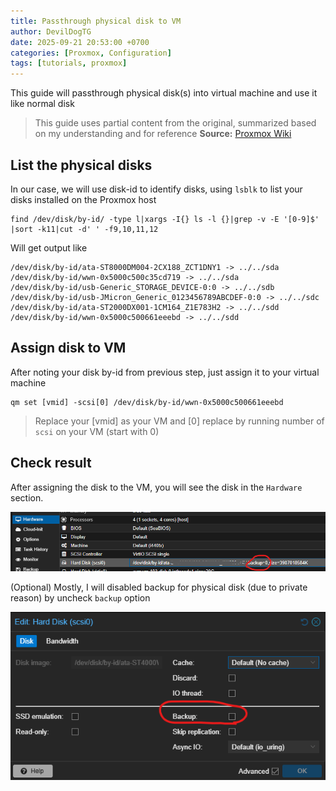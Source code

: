 ```yaml
---
title: Passthrough physical disk to VM
author: DevilDogTG
date: 2025-09-21 20:53:00 +0700
categories: [Proxmox, Configuration]
tags: [tutorials, proxmox]
---
```


This guide will passthrough physical disk(s) into virtual machine and use it like normal disk

> This guide uses partial content from the original, summarized based on my understanding and for reference
> **Source:** [Proxmox Wiki](https://pve.proxmox.com/wiki/Passthrough_Physical_Disk_to_Virtual_Machine_(VM))

## List the physical disks

In our case, we will use disk-id to identify disks, using `lsblk` to list your disks installed on the Proxmox host

```shell
find /dev/disk/by-id/ -type l|xargs -I{} ls -l {}|grep -v -E '[0-9]$' |sort -k11|cut -d' ' -f9,10,11,12
```

Will get output like 

```shell
/dev/disk/by-id/ata-ST8000DM004-2CX188_ZCT1DNY1 -> ../../sda
/dev/disk/by-id/wwn-0x5000c500c35cd719 -> ../../sda
/dev/disk/by-id/usb-Generic_STORAGE_DEVICE-0:0 -> ../../sdb
/dev/disk/by-id/usb-JMicron_Generic_0123456789ABCDEF-0:0 -> ../../sdc
/dev/disk/by-id/ata-ST2000DX001-1CM164_Z1E783H2 -> ../../sdd
/dev/disk/by-id/wwn-0x5000c500661eeebd -> ../../sdd
```

## Assign disk to VM

After noting your disk by-id from previous step, just assign it to your virtual machine

```shell
qm set [vmid] -scsi[0] /dev/disk/by-id/wwn-0x5000c500661eeebd
```

> Replace your [vmid] as your VM and [0] replace by running number of `scsi` on your VM (start with 0)

## Check result

After assigning the disk to the VM, you will see the disk in the `Hardware` section.

![Disk List](../assets/contents/2025/proxmox/passthrough-disk/disk-backup-false.png)

(Optional) Mostly, I will disabled backup for physical disk (due to private reason) by uncheck `backup` option

![Backup option](../assets/contents/2025/proxmox/passthrough-disk/backup-option.png)
